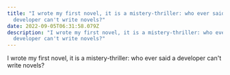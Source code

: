 ```yaml
---
title: "I wrote my first novel, it is a mistery-thriller: who ever said a
  developer can't write novels?"
date: 2022-09-05T06:31:58.079Z
description: "I wrote my first novel, it is a mistery-thriller: who ever said a
  developer can't write novels?"
---
```

I wrote my first novel, it is a mistery-thriller: who ever said a developer can't write novels?